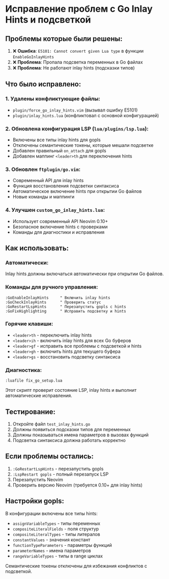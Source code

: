 # Исправление проблем с Go Inlay Hints и подсветкой

## Проблемы которые были решены:

1. ❌ **Ошибка**: `E5101: Cannot convert given Lua type` в функции `EnableGoInlayHints`
2. ❌ **Проблема**: Пропала подсветка переменных в Go файлах
3. ❌ **Проблема**: Не работают inlay hints (подсказки типов)

## Что было исправлено:

### 1. Удалены конфликтующие файлы:
- `plugin/force_go_inlay_hints.vim` (вызывал ошибку E5101)
- `plugin/inlay_hints.lua` (конфликтовал с основной конфигурацией)

### 2. Обновлена конфигурация LSP (`lua/plugins/lsp.lua`):
- Включены все типы inlay hints для gopls
- Отключены семантические токены, которые мешали подсветке
- Добавлен правильный `on_attach` для gopls
- Добавлен маппинг `<leader>th` для переключения hints

### 3. Обновлен `ftplugin/go.vim`:
- Современный API для inlay hints
- Функция восстановления подсветки синтаксиса
- Автоматическое включение hints при открытии Go файлов
- Новые команды и маппинги

### 4. Улучшен `custom_go_inlay_hints.lua`:
- Использует современный API Neovim 0.10+
- Безопасное включение hints с проверками
- Команды для диагностики и исправления

## Как использовать:

### Автоматически:
Inlay hints должны включаться автоматически при открытии Go файлов.

### Команды для ручного управления:
```vim
:GoEnableInlayHints     " Включить inlay hints
:GoCheckInlayHints      " Проверить статус
:GoRestartLspHints      " Перезапустить gopls с hints
:GoFixHighlighting      " Исправить подсветку и hints
```

### Горячие клавиши:
- `<leader>th` - переключить inlay hints
- `<leader>ih` - включить inlay hints для всех Go буферов
- `<leader>gf` - исправить все проблемы с подсветкой и hints
- `<leader>gh` - включить hints для текущего буфера
- `<leader>gs` - восстановить подсветку синтаксиса

### Диагностика:
```vim
:luafile fix_go_setup.lua
```
Этот скрипт проверит состояние LSP, inlay hints и выполнит автоматические исправления.

## Тестирование:

1. Откройте файл `test_inlay_hints.go`
2. Должны появиться подсказки типов для переменных
3. Должны показываться имена параметров в вызовах функций
4. Подсветка синтаксиса должна работать корректно

## Если проблемы остались:

1. `:GoRestartLspHints` - перезапустить gopls
2. `:LspRestart gopls` - полный перезапуск LSP
3. Перезапустить Neovim
4. Проверить версию Neovim (требуется 0.10+ для inlay hints)

## Настройки gopls:

В конфигурации включены все типы hints:
- `assignVariableTypes` - типы переменных
- `compositeLiteralFields` - поля структур
- `compositeLiteralTypes` - типы литералов
- `constantValues` - значения констант  
- `functionTypeParameters` - параметры функций
- `parameterNames` - имена параметров
- `rangeVariableTypes` - типы в range циклах

Семантические токены отключены для избежания конфликтов с подсветкой.